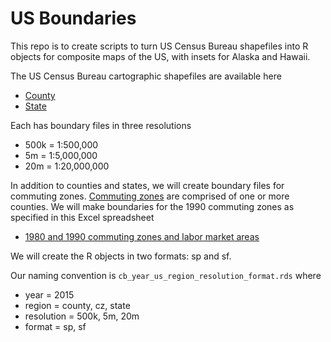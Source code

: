 US Boundaries
================

This repo is to create scripts to turn US Census Bureau shapefiles into R objects for composite maps of the US, with insets for Alaska and Hawaii.

The US Census Bureau cartographic shapefiles are available here

-   [County](https://www.census.gov/geo/maps-data/data/cbf/cbf_counties.html)
-   [State](https://www.census.gov/geo/maps-data/data/cbf/cbf_state.html)

Each has boundary files in three resolutions

-   500k = 1:500,000
-   5m = 1:5,000,000
-   20m = 1:20,000,000

In addition to counties and states, we will create boundary files for commuting zones. [Commuting zones](https://www.ers.usda.gov/data-products/commuting-zones-and-labor-market-areas/) are comprised of one or more counties. We will make boundaries for the 1990 commuting zones as specified in this Excel spreadsheet

-   [1980 and 1990 commuting zones and labor market areas](https://www.ers.usda.gov/webdocs/DataFiles/Commuting_Zones_and_Labor_Market_Areas__17970/czlma903.xls?v=40961)

We will create the R objects in two formats: sp and sf.

Our naming convention is `cb_year_us_region_resolution_format.rds` where

-   year = 2015
-   region = county, cz, state
-   resolution = 500k, 5m, 20m
-   format = sp, sf
